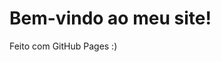 <!DOCTYPE html>
<html>
<head>
  <title>Meu Site</title>
</head>
<body>
  <h1>Bem-vindo ao meu site!</h1>
  <p>Feito com GitHub Pages :)</p>
</body>
</html>
